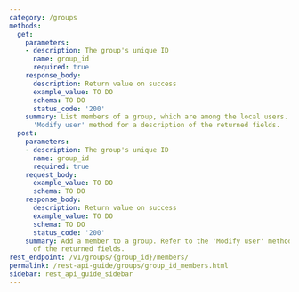 ```yaml
---
category: /groups
methods:
  get:
    parameters:
    - description: The group's unique ID
      name: group_id
      required: true
    response_body:
      description: Return value on success
      example_value: TO DO
      schema: TO DO
      status_code: '200'
    summary: List members of a group, which are among the local users. Refer to the
      'Modify user' method for a description of the returned fields.
  post:
    parameters:
    - description: The group's unique ID
      name: group_id
      required: true
    request_body:
      example_value: TO DO
      schema: TO DO
    response_body:
      description: Return value on success
      example_value: TO DO
      schema: TO DO
      status_code: '200'
    summary: Add a member to a group. Refer to the 'Modify user' method for a description
      of the returned fields.
rest_endpoint: /v1/groups/{group_id}/members/
permalink: /rest-api-guide/groups/group_id_members.html
sidebar: rest_api_guide_sidebar
---
```

